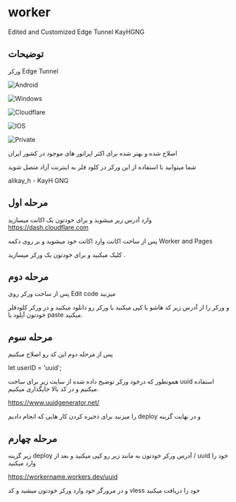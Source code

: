 # worker
Edited and Customized Edge Tunnel KayHGNG 


## توضیحات
ورکر Edge Tunnel

![Android](https://img.shields.io/badge/Android-34A853.svg?style=for-the-badge&logo=Android&logoColor=white)

![Windows](https://img.shields.io/badge/Windows-0078D4.svg?style=for-the-badge&logo=Windows&logoColor=white)

![Cloudflare](https://img.shields.io/badge/Cloudflare-F38020.svg?style=for-the-badge&logo=Cloudflare&logoColor=white)

![IOS](https://img.shields.io/badge/iOS-000000.svg?style=for-the-badge&logo=iOS&logoColor=white)

![Private](https://img.shields.io/badge/Private%20Internet%20Access-1E811F.svg?style=for-the-badge&logo=Private-Internet-Access&logoColor=white)


 اصلاح شده و بهتر شده برای اکثر اپراتور های موجود در کشور ایران

شما میتوانید با استفاده از این ورکر در کلود فلر به اینترنت آزاد متصل شوید 

alikay_h - KayH GNG


## مرحله اول
وارد آدرس زیر میشوید و برای خودتون یک اکانت میسازید 
https://dash.cloudflare.com

پس از ساخت اکانت وارد اکانت خود میشوید و بر روی دکمه Worker and Pages 

کلیک میکنید و برای خودتون یک ورکر میسازید .


## مرحله دوم
پس از ساخت ورکر روی Edit code میزنید

و ورکر را از آدرس زیر کد هاشو یا کپی میکنید یا ورکر رو دانلود میکنید و در ورکر کلودفلر خودتون آپلود یا paste میکنید.


## مرحله سوم
پس از مرحله دوم این کد رو اصلاح میکنیم 

let userID = 'uuid';

همونطور که درخود ورکر توضیح داده شده از سایت زیر برای ساخت uuid استفاده میکنیم و در کد بالا جایگذاری میکنیم.

https://www.uuidgenerator.net/

را میزنید برای ذخیره کردن کار هایی که انجام دادیم
 deploy و در نهایت گزینه
## مرحله چهارم
زیر گزینه deploy آدرس ورکر خودتون به مانند زیر رو کپی میکنید و بعد از / uuid خود را وارد میکنید

https://workername.workers.dev/uuid

و در مرورگر خود وارد ورکر خودتون میشید و کد vless خود را دریافت میکنید

